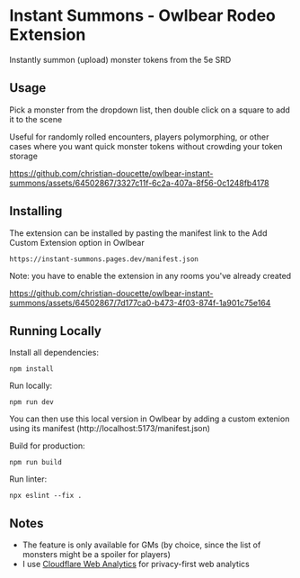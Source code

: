 # Instant Summons - Owlbear Rodeo Extension

Instantly summon (upload) monster tokens from the 5e SRD

## Usage
Pick a monster from the dropdown list, then double click on a square to add it to the scene

Useful for randomly rolled encounters, players polymorphing, or other cases where you want quick monster tokens without crowding your token storage

https://github.com/christian-doucette/owlbear-instant-summons/assets/64502867/3327c11f-6c2a-407a-8f56-0c1248fb4178

## Installing
The extension can be installed by pasting the manifest link to the Add Custom Extension option in Owlbear

```
https://instant-summons.pages.dev/manifest.json
```

Note: you have to enable the extension in any rooms you've already created

https://github.com/christian-doucette/owlbear-instant-summons/assets/64502867/7d177ca0-b473-4f03-874f-1a901c75e164

## Running Locally
Install all dependencies:

```
npm install
```

Run locally:

```
npm run dev
```

You can then use this local version in Owlbear by adding a custom extenion using its manifest (http://localhost:5173/manifest.json)

Build for production:

```
npm run build
```

Run linter:

```
npx eslint --fix .
```

## Notes
- The feature is only available for GMs (by choice, since the list of monsters might be a spoiler for players)
- I use [Cloudflare Web Analytics](https://www.cloudflare.com/web-analytics/) for privacy-first web analytics